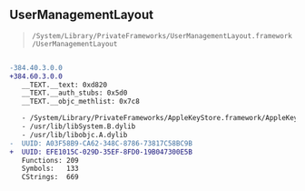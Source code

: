 ## UserManagementLayout

> `/System/Library/PrivateFrameworks/UserManagementLayout.framework/UserManagementLayout`

```diff

-384.40.3.0.0
+384.60.3.0.0
   __TEXT.__text: 0xd820
   __TEXT.__auth_stubs: 0x5d0
   __TEXT.__objc_methlist: 0x7c8

   - /System/Library/PrivateFrameworks/AppleKeyStore.framework/AppleKeyStore
   - /usr/lib/libSystem.B.dylib
   - /usr/lib/libobjc.A.dylib
-  UUID: A03F58B9-CA62-348C-8786-73817C58BC9B
+  UUID: EFE1015C-029D-35EF-8FD0-19B047300E5B
   Functions: 209
   Symbols:   133
   CStrings:  669

```
